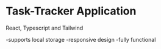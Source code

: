 # Task-Tracker Application

React, Typescript and Tailwind

-supports local storage
-responsive design
-fully functional

